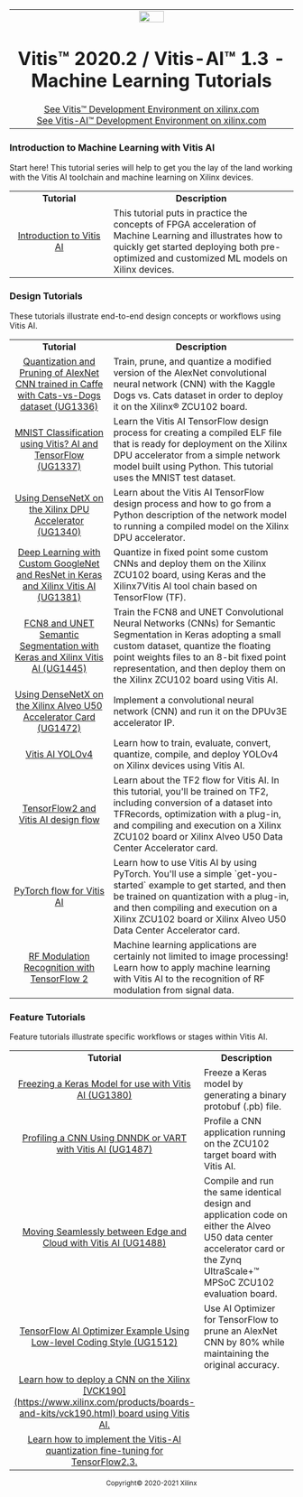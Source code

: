 <table class="sphinxhide">
 <tr width="100%">
    <td align="center"><img src="https://www.xilinx.com/content/dam/xilinx/imgs/press/media-kits/corporate/xilinx-logo.png" width="30%"/><h1>Vitis™ 2020.2 / Vitis-AI™ 1.3 - Machine Learning Tutorials</h1>
    <a href="https://www.xilinx.com/products/design-tools/vitis.html">See Vitis™ Development Environment on xilinx.com</br></a>
    <a href="https://www.xilinx.com/products/design-tools/vitis/vitis-ai.html">See Vitis-AI™ Development Environment on xilinx.com</a>
    </td>
 </tr>
</table>

### Introduction to Machine Learning with Vitis AI

Start here! This tutorial series will help to get you the lay of the land working with the
Vitis AI toolchain and machine learning on Xilinx devices.

 <table style="width:100%">
 <tr>
 <td width="35%" align="center"><b>Tutorial</b>
 <td width="65%" align="center"><b>Description</b>
 </tr>
 <tr>
 <td align="center"><a href="./Introduction/README.md">Introduction to Vitis AI</a></td>
 <td>This tutorial puts in practice the concepts of FPGA acceleration of Machine Learning and illustrates how to
 quickly get started deploying both pre-optimized and customized ML models on Xilinx devices.</td>
 </tr>
 </table>

 ### Design Tutorials

These tutorials illustrate end-to-end design concepts or workflows using Vitis AI.

 <table style="width:100%">
 <tr>
 <td width="35%" align="center"><b>Tutorial</b>
 <td width="65%" align="center"><b>Description</b>
 </tr>
 <tr>
 <td align="center">
   <a href="./Design_Tutorials/01-caffe_cats_vs_dogs/README.md">Quantization and Pruning of AlexNet CNN trained in Caffe with Cats-vs-Dogs dataset (UG1336)</a>
 </td>
 <td>Train, prune, and quantize a modified version of the AlexNet convolutional neural network (CNN) with the Kaggle Dogs vs. Cats dataset in order to deploy it on the Xilinx® ZCU102 board.</td>
 </tr>
 <tr>
 <td align="center">
   <a href="./Design_Tutorials/02-MNIST_classification_tf/README.md">MNIST Classification using Vitis? AI and TensorFlow (UG1337)</a>
 </td>
 <td>Learn the Vitis AI TensorFlow design process for creating a compiled ELF file that is ready for deployment on the Xilinx DPU accelerator from a simple network model built using Python. This tutorial uses the MNIST test dataset.</td>
 </tr>
 <tr>
 <td align="center">
   <a href="./Design_Tutorials/03-using_densenetx/README.md">Using DenseNetX on the Xilinx DPU Accelerator (UG1340)</a>
 </td>
 <td>Learn about the Vitis AI TensorFlow design process and how to go from a Python description of the network model to running a compiled model on the Xilinx DPU accelerator.</td>
 </tr>
 <tr>
 <td align="center">
   <a href="./Design_Tutorials/04-Keras_GoogleNet_ResNet/README.md">Deep Learning with Custom GoogleNet and ResNet in Keras and Xilinx Vitis AI (UG1381)</a>
 </td>
 <td>Quantize in fixed point some custom CNNs and deploy them on the Xilinx ZCU102 board, using Keras and the Xilinx7Vitis AI tool chain based on TensorFlow (TF).</td>
 </tr>
 <tr>
 <td align="center">
   <a href="./Design_Tutorials/05-Keras_FCN8_UNET_segmentation/README.md">FCN8 and UNET Semantic Segmentation with Keras and Xilinx Vitis AI (UG1445)</a>
 </td>
 <td>Train the FCN8 and UNET Convolutional Neural Networks (CNNs) for Semantic Segmentation in Keras adopting a small custom dataset, quantize the floating point weights files to an 8-bit fixed point representation, and then deploy them on the Xilinx ZCU102 board using Vitis AI.</td>
 </tr>
 <tr>
 <td align="center">
   <a href="./Design_Tutorials/06-densenetx_DPUv3/README.md">Using DenseNetX on the Xilinx Alveo U50 Accelerator Card (UG1472)</a>
 </td>
 <td>Implement a convolutional neural network (CNN) and run it on the DPUv3E accelerator IP.</td>
 </tr>
 <tr>
 <td align="center">
   <a href="./Design_Tutorials/07-yolov4-tutorial/README.md">Vitis AI YOLOv4</a>
 </td>
 <td>Learn how to train, evaluate, convert, quantize, compile, and deploy YOLOv4 on Xilinx devices using Vitis AI.</td>
 </tr>
 <tr>
  <td align="center">
   <a href="./Design_Tutorials/08-tf2_flow/README.md">TensorFlow2 and Vitis AI design flow</a>
 </td>
 <td>Learn about the TF2 flow for Vitis AI. In this tutorial, you'll be trained on TF2, including conversion of a dataset into TFRecords, optimization with a plug-in, and compiling and execution on a Xilinx ZCU102 board or Xilinx Alveo U50 Data Center Accelerator card.</td>
 </tr>
 <tr>
  <td align="center">
   <a href="./Design_Tutorials/09-mnist_pyt-master/README.md">PyTorch flow for Vitis AI</a>
 </td>
 <td>Learn how to use Vitis AI by using PyTorch. You'll use a simple `get-you-started` example to get started, and then be trained on quantization with a plug-in, and then compiling and execution on a Xilinx ZCU102 board or Xilinx Alveo U50 Data Center Accelerator card.
</td>
 </tr>
 <tr>
  <td align="center">
   <a href="./Design_Tutorials/10-RF_modulation_recognition">RF Modulation Recognition with TensorFlow 2</a>
 </td>
 <td>Machine learning applications are certainly not limited to image processing! Learn how to apply
 machine learning with Vitis AI to the recognition of RF modulation from signal data.
</td>
 </tr>
 </table>


 ### Feature Tutorials

 Feature tutorials illustrate specific workflows or stages within Vitis AI.

 <table style="width:100%">
 <tr>
 <td width="35%" align="center"><b>Tutorial</b>
 <td width="65%" align="center"><b>Description</b>
 </tr>
 <tr>
 <td align="center"><a href="./Feature_Tutorials/01-freezing_a_keras_model/README.md">Freezing a Keras Model for use with Vitis AI (UG1380)</a></td>
 <td>Freeze a Keras model by generating a binary protobuf (.pb) file.</td>
 </tr>
  <tr>
 <td align="center"><a href="./Feature_Tutorials/02-profiling-example/README.md">Profiling a CNN Using DNNDK or VART with Vitis AI (UG1487)</a></td>
 <td>Profile a CNN application running on the ZCU102 target board with Vitis AI.</td>
 </tr>
  <tr>
 <td align="center"><a href="./Feature_Tutorials/03-edge-to-cloud/README.md">Moving Seamlessly between Edge and Cloud with Vitis AI (UG1488)</a></td>
 <td>Compile and run the same identical design and application code on either the Alveo U50 data center accelerator card or the Zynq UltraScale+™ MPSoC ZCU102 evaluation board.</td>
 </tr>
  <tr>
 <td align="center"><a href="./Feature_Tutorials/04-tensorflow-ai-optimizer/README.md">TensorFlow AI Optimizer Example Using Low-level Coding Style (UG1512)</a></td>
 <td>Use AI Optimizer for TensorFlow to prune an AlexNet CNN by 80% while maintaining the original accuracy.</td>
 </tr>
  <tr>
 <td align="center"><a href="./Feature_Tutorials/05-pytorch-subgraphs/README.md">Learn how to deploy a CNN on the Xilinx [VCK190](https://www.xilinx.com/products/boards-and-kits/vck190.html) board using Vitis AI.</td>
 </tr>
  <tr>
 <td align="center"><a href="./Feature_Tutorials/06-tf2_quant_fine_tune/README.md">Learn how to implement the Vitis-AI quantization fine-tuning for TensorFlow2.3.</td>
 </tr>
 </table>

</hr>
<p class="sphinxhide" align="center"><sup>Copyright&copy; 2020-2021 Xilinx</sup></p>
